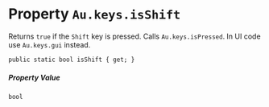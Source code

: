 # Property `Au.keys.isShift`

Returns `true` if the `Shift` key is pressed. Calls `Au.keys.isPressed`. In UI code use `Au.keys.gui` instead.

```
public static bool isShift { get; }
```

##### Property Value

`bool`
